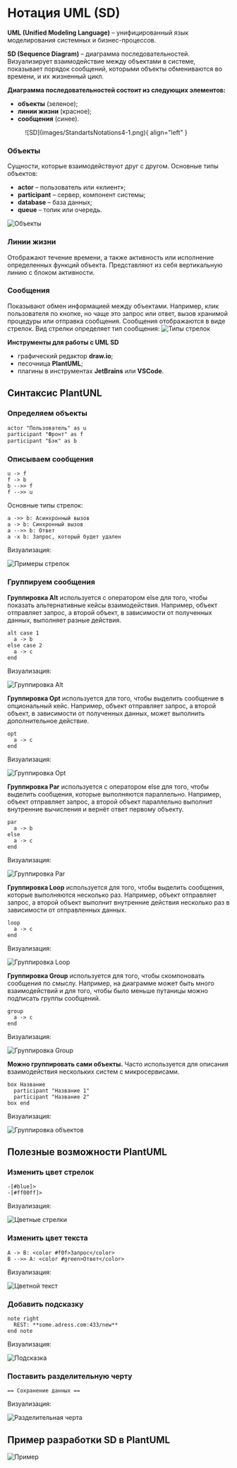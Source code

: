 # Нотация UML (SD)

**UML (Unified Modeling Language)** – унифицированный язык моделирования системных и бизнес-процессов.

**SD (Sequence Diagram)** – диаграмма последовательностей. Визуализирует взаимодействие между объектами в системе, показывает порядок сообщений, которыми объекты обмениваются во времени, и их жизненный цикл.

**Диаграмма последовательностей состоит из следующих элементов:**

- **объекты** (зеленое);
- **линии жизни** (красное);
- **сообщения** (синее).

<figure markdown="span">
  ![SD](images/StandartsNotations4-1.png){ align="left" }
</figure>

### Объекты
Сущности, которые взаимодействуют друг с другом. Основные типы объектов:
- **actor** – пользователь или «клиент»;
- **participant** – сервер, компонент системы;
- **database** – база данных;
- **queue** – топик или очередь.

![Объекты](images/StandartsNotations4-2.png)

### Линии жизни
Отображают течение времени, а также активность или исполнение определенных функций объекта. Представляют из себя вертикальную линию с блоком активности.

### Сообщения
Показывают обмен информацией между объектами. Например, клик пользователя по кнопке, но чаще это запрос или ответ, вызов хранимой процедуры или отправка сообщения. Сообщения отображаются в виде стрелок. Вид стрелки определяет тип сообщения:
![Типы стрелок](images/StandartsNotations4-3.png)

**Инструменты для работы с UML SD**

- графический редактор **draw.io**;
- песочница **PlantUML**;
- плагины в инструментах **JetBrains** или **VSCode**.

## Синтаксис PlantUNL

### Определяем объекты
```html
actor "Пользователь" as u
participant "Фронт" as f
participant "Бэк" as b
```
### Описываем сообщения
```plantuml
u -> f
f -> b
b -->> f
f -->> u
```

Основные типы стрелок:
```plantuml
a ->> b: Асинхронный вызов
a -> b: Синхронный вызов
a -->> b: Ответ
a -x b: Запрос, который будет удален
```
Визуализация:

![Примеры стрелок](images/StandartsNotations4-4.png)

### Группируем сообщения
**Группировка Alt** используется с оператором else для того, чтобы показать альтернативные кейсы взаимодействия. Например, объект отправляет запрос, а второй объект, в зависимости от полученных данных, выполняет разные действия.
```plantuml
alt case 1
  a -> b
else case 2
  a -> c
end
```
Визуализация:

![Группировка Alt](images/StandartsNotations4-5.png)

**Группировка Opt** используется для того, чтобы выделить сообщение в опциональный кейс. Например, объект отправляет запрос, а второй объект, в зависимости от полученных данных, может выполнить дополнительное действие.
```plantuml
opt
  a -> c
end
```
Визуализация:

![Группировка Opt](images/StandartsNotations4-6.png)

**Группировка Par** используется с оператором else для того, чтобы выделить сообщения, которые выполняются параллельно. Например, объект отправляет запрос, а второй объект параллельно выполнит внутренние вычисления и вернёт ответ первому объекту.
```plantuml
par
  a -> b
else
  a -> c
end
```
Визуализация:

![Группировка Par](images/StandartsNotations4-7.png)

**Группировка Loop** используется для того, чтобы выделить сообщения, которые выполняются несколько раз. Например, объект отправляет запрос, а второй объект выполнит внутренние действия несколько раз в зависимости от отправленных данных.
```plantuml
loop
  a -> c
end
```
Визуализация:

![Группировка Loop](images/StandartsNotations4-8.png)

**Группировка Group** используется для того, чтобы скомпоновать сообщения по смыслу. Например, на диаграмме может быть много взаимодействий и для того, чтобы было меньше путаницы можно подписать группы сообщений.
```plantuml
group
  a -> c
end
```
Визуализация:

![Группировка Group](images/StandartsNotations4-9.png)

**Можно группировать сами объекты.** Часто используется для описания взаимодействия нескольких систем с микросервисами.
```plantuml
box Название
  participant "Название 1"
  participant "Название 2"
box end
```
Визуализация:

![Группировка объектов](images/StandartsNotations4-10.png)

## Полезные возможности PlantUML
### Изменить цвет стрелок
```plantuml
-[#blue]>
-[#ff00ff]>
```
Визуализация:

![Цветные стрелки](images/StandartsNotations4-11.png)

### Изменить цвет текста
```plantuml
A -> B: <color #f0f>Запрос</color>
B -->> A: <color #green>Ответ</color>
```
Визуализация:

![Цветной текст](images/StandartsNotations4-12.png)

### Добавить подсказку
```plantuml
note right
  REST: **some.adress.com:433/new**
end note
```
Визуализация:

![Подсказка](images/StandartsNotations4-13.png)

### Поставить разделительную черту
```plantuml
== Сохранение данных ==
```
Визуализация:

![Разделительная черта](images/StandartsNotations4-14.png)

## Пример разработки SD в PlantUML
![Пример](images/StandartsNotations4-15.png)